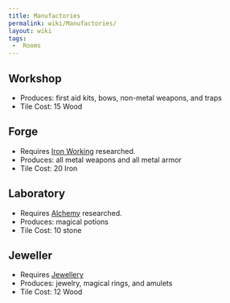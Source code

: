 ```yaml
---
title: Manufactories
permalink: wiki/Manufactories/
layout: wiki
tags:
 -  Rooms
---
```


Workshop
--------

-   Produces: first aid kits, bows, non-metal weapons, and traps
-   Tile Cost: 15 Wood

Forge
-----

-   Requires [Iron Working](/keeperrl_wiki/Iron_Working "wikilink") researched.
-   Produces: all metal weapons and all metal armor
-   Tile Cost: 20 Iron

Laboratory
----------

-   Requires [Alchemy](/keeperrl_wiki/Alchemy "wikilink") researched.
-   Produces: magical potions
-   Tile Cost: 10 stone

Jeweller
--------

-   Requires [Jewellery](/keeperrl_wiki/Jewellery "wikilink")
-   Produces: jewelry, magical rings, and amulets
-   Tile Cost: 12 Wood

